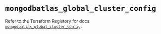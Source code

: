 # `mongodbatlas_global_cluster_config`

Refer to the Terraform Registory for docs: [`mongodbatlas_global_cluster_config`](https://www.terraform.io/docs/providers/mongodbatlas/r/global_cluster_config).
